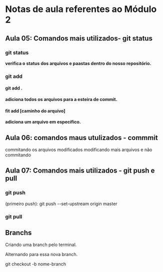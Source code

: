 # Notas de aula referentes ao Módulo 2

## Aula 05: Comandos mais utilizados- git status

### git status

**verifica o status dos arquivos e paastas dentro do nosso repositório.**

### git add

#### git add .

**adiciona todos os arquivos para a esteira de commit.**

#### fit add [caminho do arquivo]

**adiciona um arquivo em específico.**

## Aula 06: comandos maus utulizados - commmit

commitando os arquivos modificados
modificando mais arquivos e não commitando

## Aula 07: Comandos mais utilizados - git push e pull

### git push

(primeiro push):
git push --set-upstream origin master

### git pull

## Branchs

Criando uma branch pelo terminal.

Alternando para essa nova branch.

git checkout -b nome-branch